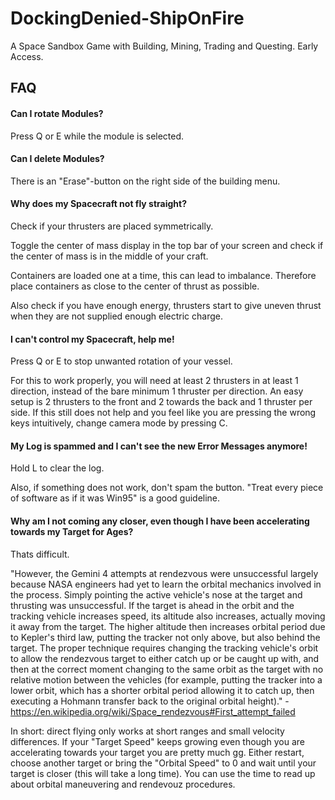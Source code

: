 # DockingDenied-ShipOnFire
A Space Sandbox Game with Building, Mining, Trading and Questing. Early Access.

## FAQ
#### Can I rotate Modules?
Press Q or E while the module is selected.

#### Can I delete Modules?
There is an "Erase"-button on the right side of the building menu.

#### Why does my Spacecraft not fly straight?
Check if your thrusters are placed symmetrically.

Toggle the center of mass display in the top bar of your screen and check if the center of mass is in the middle of your craft.

Containers are loaded one at a time, this can lead to imbalance. Therefore place containers as close to the center of thrust as possible.

Also check if you have enough energy, thrusters start to give uneven thrust when they are not supplied enough electric charge.

#### I can't control my Spacecraft, help me!
Press Q or E to stop unwanted rotation of your vessel.

For this to work properly, you will need at least 2 thrusters in at least 1 direction, instead of the bare minimum 1 thruster per direction.
An easy setup is 2 thrusters to the front and 2 towards the back and 1 thruster per side.
If this still does not help and you feel like you are pressing the wrong keys intuitively, change camera mode by pressing C.

#### My Log is spammed and I can't see the new Error Messages anymore!
Hold L to clear the log.

Also, if something does not work, don't spam the button. "Treat every piece of software as if it was Win95" is a good guideline.

#### Why am I not coming any closer, even though I have been accelerating towards my Target for Ages?
Thats difficult.

"However, the Gemini 4 attempts at rendezvous were unsuccessful largely because NASA engineers had yet to learn the orbital mechanics involved in the process. Simply pointing the active vehicle's nose at the target and thrusting was unsuccessful. If the target is ahead in the orbit and the tracking vehicle increases speed, its altitude also increases, actually moving it away from the target. The higher altitude then increases orbital period due to Kepler's third law, putting the tracker not only above, but also behind the target. The proper technique requires changing the tracking vehicle's orbit to allow the rendezvous target to either catch up or be caught up with, and then at the correct moment changing to the same orbit as the target with no relative motion between the vehicles (for example, putting the tracker into a lower orbit, which has a shorter orbital period allowing it to catch up, then executing a Hohmann transfer back to the original orbital height)."
-https://en.wikipedia.org/wiki/Space_rendezvous#First_attempt_failed

In short: direct flying only works at short ranges and small velocity differences.
If your "Target Speed" keeps growing even though you are accelerating towards your target you are pretty much gg.
Either restart, choose another target or bring the "Orbital Speed" to 0 and wait until your target is closer (this will take a long time).
You can use the time to read up about orbital maneuvering and rendevouz procedures.
